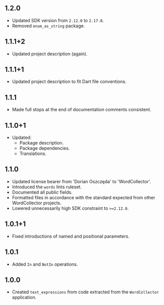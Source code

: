 ## 1.2.0

- Updated SDK version from `2.12.0` to `2.17.0`.
- Removed `enum_as_string` package.

## 1.1.1+2

- Updated project description (again).

## 1.1.1+1

- Updated project description to fit Dart file conventions.

## 1.1.1

- Made full stops at the end of documentation comments consistent.

## 1.1.0+1

- Updated:
  - Package description.
  - Package dependencies.
  - Translations.

## 1.1.0

- Updated license bearer from 'Dorian Oszczęda' to 'WordCollector'.
- Introduced the `words` lints ruleset.
- Documented all public fields.
- Formatted files in accordance with the standard expected from other
  WordCollector projects.
- Lowered unnecessarily high SDK constraint to `>=2.12.0`.

## 1.0.1+1

- Fixed introductions of named and positional parameters.

## 1.0.1

- Added `In` and `NotIn` operations.

## 1.0.0

- Created `text_expressions` from code extracted from the `WordCollector`
  application.

